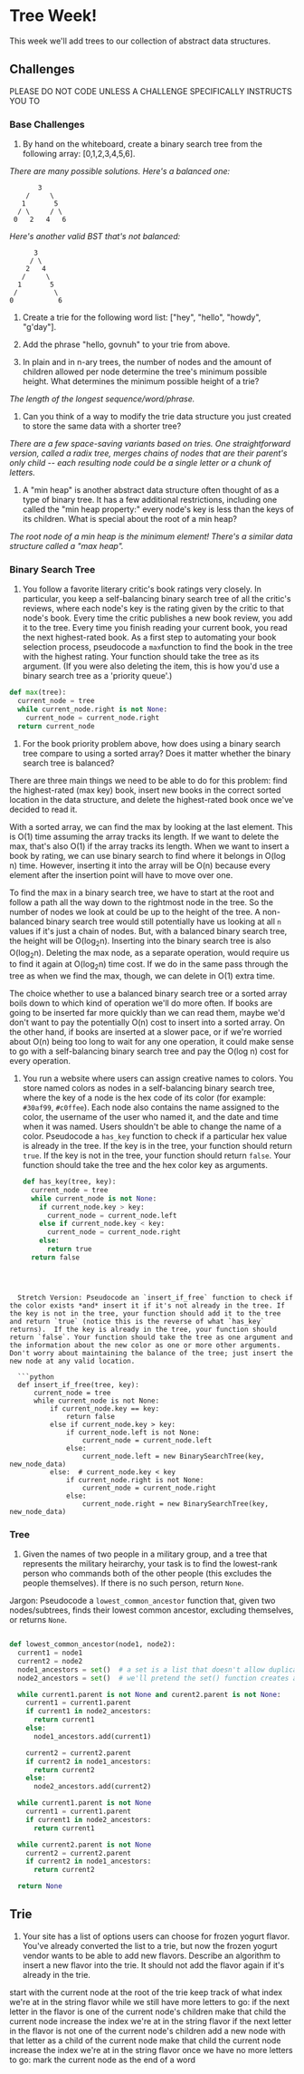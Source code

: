 # Tree Week!

This week we'll add trees to our collection of abstract data structures.

## Challenges

PLEASE DO NOT CODE UNLESS A CHALLENGE SPECIFICALLY INSTRUCTS YOU TO

### Base Challenges


1. By hand on the whiteboard, create a binary search tree from the following array: [0,1,2,3,4,5,6]. 


  *There are many possible solutions.  Here's a balanced one:*
  
  ```
         3
      /     \
     1       5
    / \     / \
   0   2   4   6 
  ```
  
  *Here's another valid BST that's not balanced:*
  ```
        3
       / \
      2   4
     /     \
    1       5
   /         \
  0           6
  ```


1. Create a trie for the following word list: ["hey", "hello", "howdy", "g'day"].

1. Add the phrase "hello, govnuh" to your trie from above. 

1. In plain and in n-ary trees, the number of nodes and the amount of children allowed per node determine the tree's minimum possible height. What determines the minimum possible height of a trie?  

  *The length of the longest sequence/word/phrase.*

1. Can you think of a way to modify the trie data structure you just created to store the same data with a shorter tree? 

  *There are a few space-saving variants based on tries. One straightforward version, called a radix tree, merges chains of nodes that are their parent's only child -- each resulting node could be a single letter or a chunk of letters.*


1. A "min heap" is another abstract data structure often thought of as a type of binary tree. It has a few additional restrictions, including one called the "min heap property:" every node's key is less than the keys of its children. What is special about the root of a min heap?  

  *The root node of a min heap is the minimum element!  There's a similar data structure called a "max heap".*


### Binary Search Tree

1. You follow a favorite literary critic's book ratings very closely.  In particular, you keep a self-balancing binary search tree of all the critic's reviews, where each node's key is the rating given by the critic to that node's book.  Every time the critic publishes a new book review, you add it to the tree. Every time you finish reading your current book, you read the next highest-rated book. As a first step to automating your book selection process, pseudocode a `max`function to find the book in the tree with the highest rating. Your function should take the tree as its argument. (If you were also deleting the item, this is how you'd use a binary search tree as a 'priority queue'.)
   

  ```python
  def max(tree):
    current_node = tree
    while current_node.right is not None:
      current_node = current_node.right
    return current_node
  ```


1. For the book priority problem above, how does using a binary search tree compare to using a sorted array?  Does it matter whether the binary search tree is balanced?

  There are three main things we need to be able to do for this problem: find the highest-rated (max key) book, insert new books in the correct sorted location in the data structure, and delete the highest-rated book once we've decided to read it.
  
  With a sorted array, we can find the max by looking at the last element. This is O(1) time assuming the array tracks its length. If we want to delete the max, that's also O(1) if the array tracks its length. When we want to insert a book by rating, we can use binary search to find where it belongs in O(log n) time. However, inserting it into the array will be O(n) because every element after the insertion point will have to move over one.
  
  To find the max in a binary search tree, we have to start at the root and follow a path all the way down to the rightmost node in the tree. So the number of nodes we look at could be up to the height of the tree.  A non-balanced binary search tree would still potentially have us looking at all `n` values if it's just a chain of nodes.  But, with a balanced binary search tree, the height will be O(log<sub>2</sub>n).  Inserting into the binary search tree is also O(log<sub>2</sub>n).  Deleting the max node, as a separate operation, would require us to find it again at O(log<sub>2</sub>n) time cost. If we do in the same pass through the tree as when we find the max, though, we can delete in O(1) extra time.
  
  The choice whether to use a balanced binary search tree or a sorted array boils down to which kind of operation we'll do more often. If books are going to be inserted far more quickly than we can read them, maybe we'd don't want to pay the potentially O(n) cost to insert into a sorted array. On the other hand, if books are inserted at a slower pace, or if we're worried about O(n) being too long to wait for any one operation, it could make sense to go with a self-balancing binary search tree and pay the O(log n) cost for every operation. 

1. You run a website where users can assign creative names to colors. You store named colors as nodes in a self-balancing binary search tree, where the key of a node is the hex code of its color (for example: `#30af99`, `#c0ffee`). Each node also contains the name assigned to the color, the username of the user who named it, and the date and time when it was named. Users shouldn't be able to change the name of a color.  Pseudocode a `has_key` function to check if a particular hex value is already in the tree.  If the key is in the tree, your function should return `true`. If the key is not in the tree, your function should return `false`. Your function should take the tree and the hex color key as arguments.
  
   ```python
   def has_key(tree, key):
     current_node = tree
     while current_node is not None:
       if current_node.key > key:
         current_node = current_node.left
       else if current_node.key < key:
         current_node = current_node.right
       else:
         return true
     return false
  ```



	Stretch Version: Pseudocode an `insert_if_free` function to check if the color exists *and* insert it if it's not already in the tree. If the key is not in the tree, your function should add it to the tree and return `true` (notice this is the reverse of what `has_key` returns).  If the key is already in the tree, your function should return `false`. Your function should take the tree as one argument and the information about the new color as one or more other arguments.  Don't worry about maintaining the balance of the tree; just insert the new node at any valid location.
	
    ```python
    def insert_if_free(tree, key):
        current_node = tree
        while current_node is not None:
            if current_node.key == key:
                return false
            else if current_node.key > key: 
                if current_node.left is not None:
                    current_node = current_node.left
                else:
                    current_node.left = new BinarySearchTree(key, new_node_data)
            else:  # current_node.key < key
                if current_node.right is not None:
                    current_node = current_node.right
                else: 
                    current_node.right = new BinarySearchTree(key, new_node_data)
  ```
  
  


### Tree

1. Given the names of two people in a military group, and a tree that represents the military heirarchy, your task is to find the lowest-rank person who commands both of the other people (this excludes the people themselves). If there is no such person, return `None`.  

  Jargon: Pseudocode a `lowest_common_ancestor` function that, given two nodes/subtrees, finds their lowest common ancestor, excluding themselves, or returns `None`.

  ```python

  def lowest_common_ancestor(node1, node2):
    current1 = node1
    current2 = node2
    node1_ancestors = set()  # a set is a list that doesn't allow duplicates; usually implemented as a hash
    node2_ancestors = set()  # we'll pretend the set() function creates a new empty set

    while current1.parent is not None and curent2.parent is not None:
      current1 = current1.parent
      if current1 in node2_ancestors:
        return current1
      else:
        node1_ancestors.add(current1)

      current2 = current2.parent
      if current2 in node1_ancestors:
        return current2
      else:
        node2_ancestors.add(current2)

    while current1.parent is not None
      current1 = current1.parent
      if current1 in node2_ancestors:
        return current1

    while current2.parent is not None
      current2 = current2.parent
      if current2 in node1_ancestors:
        return current2

    return None
  ```

## Trie

1. Your site has a list of options users can choose for frozen yogurt flavor. You've already converted the list to a trie, but now the frozen yogurt vendor wants to be able to add new flavors. Describe an algorithm to insert a new flavor into the trie. It should not add the flavor again if it's already in the trie.

  start with the current node at the root of the trie
  keep track of what index we're at in the string flavor
  while we still have more letters to go:
    if the next letter in the flavor is one of the current node's children
      make that child the current node
      increase the index we're at in the string flavor
    if the next letter in the flavor is not one of the current node's children
      add a new node with that letter as a child of the current node
      make that child the current node
      increase the index we're at in the string flavor
  once we have no more letters to go:
    mark the current node as the end of a word
